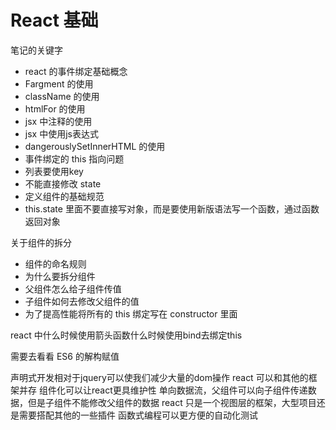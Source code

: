 # React 基础

笔记的关键字
- react 的事件绑定基础概念
- Fargment 的使用
- className 的使用
- htmlFor 的使用
- jsx 中注释的使用
- jsx 中使用js表达式
- dangerouslySetInnerHTML 的使用
- 事件绑定的 this 指向问题
- 列表要使用key
- 不能直接修改 state
- 定义组件的基础规范
- this.state 里面不要直接写对象，而是要使用新版语法写一个函数，通过函数返回对象

关于组件的拆分
- 组件的命名规则
- 为什么要拆分组件
- 父组件怎么给子组件传值
- 子组件如何去修改父组件的值
- 为了提高性能将所有的 this 绑定写在 constructor 里面

react 中什么时候使用箭头函数什么时候使用bind去绑定this

需要去看看 ES6 的解构赋值

声明式开发相对于jquery可以使我们减少大量的dom操作
react 可以和其他的框架并存
组件化可以让react更具维护性
单向数据流，父组件可以向子组件传递数据，但是子组件不能修改父组件的数据
react 只是一个视图层的框架，大型项目还是需要搭配其他的一些插件
函数式编程可以更方便的自动化测试